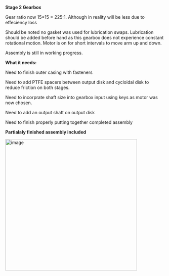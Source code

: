 **Stage 2 Gearbox**

Gear ratio now 15*15 = 225:1. Although in reality will be less due to effeciency loss

Should be noted no gasket was used for lubrication swaps. Lubrication should be added before hand as this gearbox does not experience constant rotational motion. Motor is on for short intervals to move arm up and down.

Assembly is still in working progress. 

**What it needs:**

Need to finish outer casing with fasteners 

Need to add PTFE spacers between output disk and cycloidal disk to reduce friction on both stages.

Need to incorprate shaft size into gearbox input using keys as motor was now chosen.

Need to add an output shaft on output disk 

Need to finish properly putting together completed assembly

**Partialaly finished assembly included**


<img width="416" alt="image" src="https://github.com/user-attachments/assets/e4f43094-2122-4052-aaee-c545a451d3d1" />



